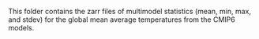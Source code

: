 This folder contains the zarr files of multimodel statistics (mean, min, max, and stdev) for the global mean average temperatures from the CMIP6 models.
